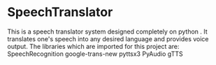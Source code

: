 # SpeechTranslator
This is a speech translator system designed completely on python . It translates one's speech into any desired language and provides voice output.
The libraries which are imported for this project are:
SpeechRecognition
google-trans-new
pyttsx3
PyAudio
gTTS
